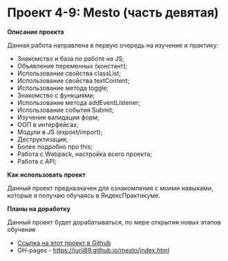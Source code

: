 # Проект 4-9: Mesto (часть девятая)

**Описание проекта**

Данная работа направлена в первую очередь на изучение и практику:
* Знакомство и база по работе на JS;
* Объявление переменных (констант);
* Использование свойства classList;
* Использование свойства textContent;
* Использование метода toggle;
* Знакомство с функциями;
* Использование метода addEventListener;
* Использование события Submit;
* Изучение валидации форм;
* ООП в интерфейсах;
* Модули в JS (expoet/import);
* Деструктизация;
* Более подробно про this;
* Работа с Webpack, настройка всего проекта;
* Работа с API;

**Как использовать проект**

Данный проект предназначен для ознакомления с моими навыками, которые я получаю обучаясь в ЯндексПрактикуме. 

**Планы на доработку** 

Данный проект будет дорабатываться, по мере открытия новых этапов обучения

* [Ссылка на этот проект в Github](https://iurii89.github.io/mesto/index.html)
* GH-pages - https://iurii89.github.io/mesto/index.html